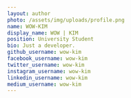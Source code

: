 ```yaml
---
layout: author
photo: /assets/img/uploads/profile.png
name: WOW-KIM
display_name: WOW | KIM
position: University Student
bio: Just a developer.
github_username: wow-kim
facebook_username: wow-kim
twitter_username: wow-kim
instagram_username: wow-kim
linkedin_username: wow-kim
medium_username: wow-kim
---
```


